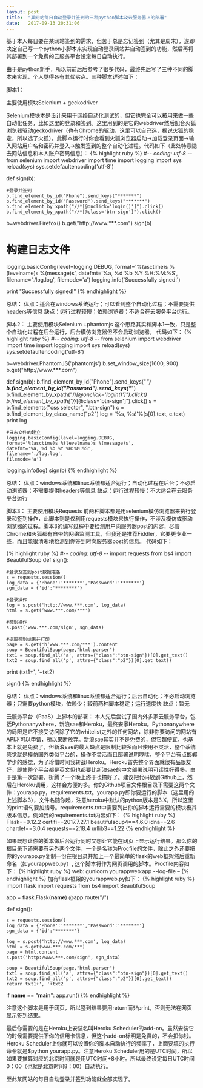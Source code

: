 ```yaml
---
layout: post
title:  "某网站每日自动登录并签到的三种python脚本及云服务器上的部署"
date:   2017-09-13 20:31:06
---
```


基于本人每日要在某网站签到的需求，但苦于总是忘记签到（尤其是周末），遂即决定自己写一个python小脚本来实现自动登录网站并自动签到的功能，然后再将其部署到一个免费的云服务平台设定每日自动执行。

由于是python新手，所以前前后后参考了很多代码，最终先后写了三种不同的脚本来实现，个人觉得各有其优劣点。三种脚本详述如下：

 

脚本1：

主要使用模块Selenium + geckodriver

Selenium模块本是设计来用于网络自动化测试的，但它也完全可以被用来做一些自动化任务，比如这里的登录和签到。这里用到的是它的webdriver然后配合火狐浏览器驱动geckodriver（也有Chrome的驱动，这里可以自己选，据说火狐的稳定，所以选了火狐）。此脚本运行时你会看到火狐浏览器启动→加载登录页面→输入网站用户名和密码并登入→触发签到的整个自动化过程。代码如下（此处特意隐去网站信息和本人账户密码信息）：
{% highlight ruby %}
#-*- coding: utf-8 -*-
from selenium import webdriver
import time
import logging
import sys
reload(sys)
sys.setdefaultencoding('utf-8')

def sign(b):

    #登录并签到
    b.find_element_by_id("Phone").send_keys("*******")
    b.find_element_by_id("Password").send_keys("*******")
    b.find_element_by_xpath("//*[@onclick='login()']").click()
    b.find_element_by_xpath("//*[@class='btn-sign']").click()

b=webdriver.Firefox()
b.get("http://www.***.com")
sign(b)

# 构建日志文件
logging.basicConfig(level=logging.DEBUG, 
    format='%(asctime)s %(levelname)s %(message)s', 
    datefmt='%a, %d %b %Y %H:%M:%S', 
    filename='./log.log', 
    filemode='a')
logging.info('Successfully signed!')

print "Successfully signed!" 
{% endhighlight %}

总结：
优点：适合在windows系统运行；可以看到整个自动化过程；不需要提供headers等信息
缺点：运行过程较慢；依赖浏览器；不适合在云服务平台运行。


脚本2：
主要使用模块Selenium +phantomjs
这个思路其实和脚本1一致，只是整个自动化过程在后台运行，后台模仿浏览器但不会启动浏览器。
代码如下：
{% highlight ruby %}
#-*- coding: utf-8 -*-
from selenium import webdriver
import time
import logging
import sys
reload(sys)
sys.setdefaultencoding('utf-8')

b=webdriver.PhantomJS('phantomjs')
b.set_window_size(1600, 900)
b.get("http://www.***.com")

def sign(b):
    b.find_element_by_id("Phone").send_keys("*******")
    b.find_element_by_id("Password").send_keys("*******")
    b.find_element_by_xpath("//*[@onclick='login()']").click()
    b.find_element_by_xpath("//*[@class='btn-sign']").click()
    s = b.find_elements("css selector", ".btn-sign")
    c = b.find_element_by_class_name("p2")
    log = '%s, %s!'%(s[0].text, c.text)
    print log

    #日志文件的建立
    logging.basicConfig(level=logging.DEBUG, 
    format='%(asctime)s %(levelname)s %(message)s', 
    datefmt='%a, %d %b %Y %H:%M:%S', 
    filename='./log.log', 
    filemode='a')   
   logging.info(log) 
sign(b)
{% endhighlight %}

总结：
优点：windows系统和linux系统都适合运行；自动化过程在后台；不必启动浏览器；不需要提供headers等信息
缺点：运行过程较慢；不大适合在云服务平台运行


脚本3：
主要使用模块Requests
前两种脚本都是用selenium模仿浏览器来执行登录和签到操作，此脚本则是仅利用requests模块来执行操作，不涉及模仿或驱动浏览器的过程。脚本3的编写过程中要检测用户向服务器post的内容，尽管Chrome和火狐都有自带的网络监测工具，但我还是推荐Fiddler，它要更专业一些，而且能很清晰地检测到你签到时向服务器post的信息。
代码如下：

{% highlight ruby %}
#-*- coding: utf-8 -*-
import requests
from bs4 import BeautifulSoup 
def sign():

    #登录及签到post数据准备
    s = requests.session()
    log_data = {'Phone':'*******','Password':'*******'}
    sgn_data = {'id':'********'}

    #登录操作
    log = s.post('http://www.***.com', log_data)
    html = s.get(‘www.***.com/***')

    #签到操作
    s.post('www.***.com/sign', sgn_data)

    #提取签到结果并打印
    page = s.get('h‘www.***.com/***').content
    soup = BeautifulSoup(page,"html.parser")
    txt1 = soup.find_all('a', attrs={"class":"btn-sign"})[0].get_text()
    txt2 = soup.find_all('p', attrs={"class":"p2"})[0].get_text()

   print (txt1+', '+txt2) 

sign()
{% endhighlight %}

总结：
优点：windows系统和linux系统都适合运行；后台自动化；不必启动浏览器；只需要python模块，依赖少；较前两种脚本稳定；运行速度快
缺点：暂无


云服务平台（PaaS）上脚本的部署：
本人先后尝试了国内外多家云服务平台，包括Pythonanywhere，新浪sae和Heroku，最终安家Heroku。Pythonanywhere的局限是它不接受访问除了它的whitelist之外的任何网站，除非你要访问的网站有API才可以申请，所以果断放弃。新浪sae其实并不是免费的，但它超便宜，也基本上就是免费了，但新浪sae的最大缺点是限制比较多而且使用不灵活，整个系统感觉就是模仿国外类似平台的，操作不灵活而且部署说明啰嗦，整个平台有点邯郸学步的感觉，为了珍惜时间我转战Heroku。Heroku首先整个界面就很有品很友好，即使整个平台都是英文但也都要比新浪sae的中文部署说明可读性好得多。由于是第一次部署，折腾了一个晚上终于也搞好了。建议把代码放到Github上，然后在Heroku调用，这样会方便的多。你的Github项目文件根目录下需要这两个文件：yourapp.py，requirements.txt。yourapp.py即你要运行的脚本（这里用的上述脚本3），文件名随你起，注意heroku中默认的python版本是3.X，所以这里的print语句要加括号。requirements.txt中需要列出你的脚本运行需要的模块极其版本信息。例如我的requirements.txt内容如下：
{% highlight ruby %}
Flask==0.12.2
certifi==2017.7.27.1
beautifulsoup4==4.6.0
idna==2.6
chardet==3.0.4
requests==2.18.4
urllib3==1.22
{% endhighlight %}

如果既想让你的脚本做后台运行同时又想让它能在网页上显示运行结果。那么你的根目录下还需要有另外两个文件，一个是名称为Procfile的文件，除此之外还要把你的yourapp.py复制一份在根目录并加上一个最简单的flask的web框架然后重新命名（如yourappweb.py）, 这个脚本将作为网页调用的脚本。Procfile内容如下：
{% highlight ruby %}
web: gunicorn yourappweb:app --log-file – 
{% endhighlight %}
加有flask框架的yourappweb.py如下：
{% highlight ruby %}
import flask
import requests
from bs4 import BeautifulSoup

app = flask.Flask(__name__)
@app.route("/")

def sign():
 
    s = requests.session()
    log_data = {'Phone':'*******','Password':'*******'}
    sgn_data = {'id':'*******'}
 
    log = s.post('http://www.***.com', log_data)
    html = s.get(www.***.com/***)
    page = html.content
    s.post('http:/www.***.com/sign', sgn_data)

    soup = BeautifulSoup(page,"html.parser")
    txt1 = soup.find_all('a', attrs={"class":"btn-sign"})[0].get_text()
    txt2 = soup.find_all('p', attrs={"class":"p2"})[0].get_text()
    return txt1+', '+txt2

if __name__ == "__main__":
    app.run()
{% endhighlight %}

注意这个脚本是用于网页，所以签到结果要用return而非print，否则无法在网页显示签到结果。

最后你需要的是在Heroku上安装名叫Heroku Scheduler的add-on。虽然安装它的时候需要提供下你的信用卡信息，但这个add-on标明是免费的，不会扣你钱。Heroku Scheduler上你就可以设置你的脚本自动执行的频率了，上面要填的执行命令就是$python yourapp.py。注意Heroku Scheduler用的是UTC时间，所以如果要推算对应的北京时间就是用UTC时间+8小时。所以最终设定每日UTC时间0：00（也就是北京时间8：00）自动执行。

至此某网站的每日自动登录并签到功能就全部实现了。
